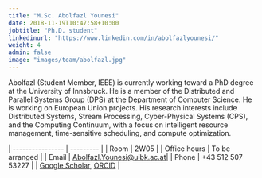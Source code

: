 ```yaml
---
title: "M.Sc. Abolfazl Younesi"
date: 2018-11-19T10:47:58+10:00
jobtitle: "Ph.D. student"
linkedinurl: "https://www.linkedin.com/in/abolfazlyounesi/"
weight: 4
admin: false
image: "images/team/abolfazl.jpg"
---
```


Abolfazl (Student Member, IEEE) is currently working toward a PhD degree at the University of Innsbruck. He is a member of the Distributed and Parallel Systems Group (DPS) at the Department of Computer Science. He is working on European Union projects. His research interests include Distributed Systems, Stream Processing, Cyber-Physical Systems (CPS), and the Computing Continuum, with a focus on intelligent resource management, time-sensitive scheduling, and compute optimization.

| ----------------  | --------- | 
| Room              | 2W05      | 
| Office hours      | To be arranged |
| Email             | [Abolfazl.Younesi@uibk.ac.at](mailto:Abolfazl.Younesi@uibk.ac.at)| 
| Phone             | +43 512 507 53227 |
| [Google Scholar](https://scholar.google.com/citations?hl=en&user=GFFyAJYAAAAJ), [ORCID](https://orcid.org/0009-0003-0052-6475) | 